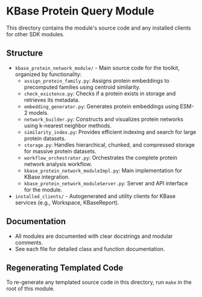 # KBase Protein Query Module

This directory contains the module's source code and any installed clients for other SDK modules.

## Structure

- `kbase_protein_network_module/` - Main source code for the toolkit, organized by functionality:
  - `assign_protein_family.py`: Assigns protein embeddings to precomputed families using centroid similarity.
  - `check_existence.py`: Checks if a protein exists in storage and retrieves its metadata.
  - `embedding_generator.py`: Generates protein embeddings using ESM-2 models.
  - `network_builder.py`: Constructs and visualizes protein networks using k-nearest neighbor methods.
  - `similarity_index.py`: Provides efficient indexing and search for large protein datasets.
  - `storage.py`: Handles hierarchical, chunked, and compressed storage for massive protein datasets.
  - `workflow_orchestrator.py`: Orchestrates the complete protein network analysis workflow.
  - `kbase_protein_network_moduleImpl.py`: Main implementation for KBase integration.
  - `kbase_protein_network_moduleServer.py`: Server and API interface for the module.
- `installed_clients/` - Autogenerated and utility clients for KBase services (e.g., Workspace, KBaseReport).

## Documentation

- All modules are documented with clear docstrings and modular comments.
- See each file for detailed class and function documentation.

## Regenerating Templated Code

To re-generate any templated source code in this directory, run `make` in the root of this module.
